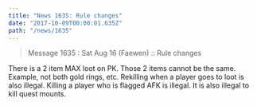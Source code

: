 ```yaml
---
title: "News 1635: Rule changes"
date: "2017-10-09T00:00:01.635Z"
path: "/news/1635"
---
```


> Message 1635 : Sat Aug 16 (Faewen)     :: Rule changes

There is a 2 item MAX loot on PK. Those 2 items cannot be the same.
Example, not both gold rings, etc. Rekilling when a player goes to loot is
also illegal. Killing a player who is flagged AFK is illegal. It is also
illegal to kill quest mounts.